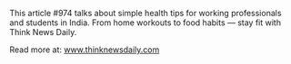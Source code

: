 This article #974 talks about simple health tips for working professionals and students in India. From home workouts to food habits — stay fit with Think News Daily.

Read more at: www.thinknewsdaily.com